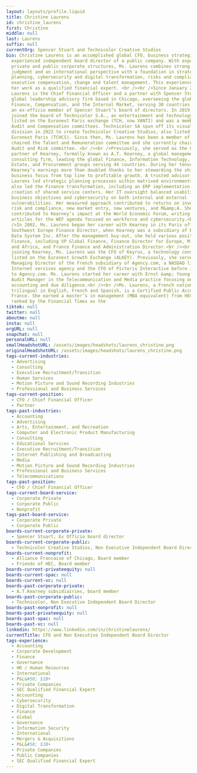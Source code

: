 ```yaml
---
layout: layouts/profile.liquid
title: Christine Laurens
id: christine_laurens
first: Christine
middle: null
last: Laurens
suffix: null
currentOrg: Spencer Stuart and Technicolor Creative Studios
bio: Christine Laurens is an accomplished global CFO, business strategist and
  experienced independent board director of a public company. With expertise in
  private and public corporate structures, Ms. Laurens combines strong business
  judgment and an international perspective with a foundation in strategic
  planning, cybersecurity and digital transformation, risks and compliance,
  executive compensation, change and talent management. This experience supports
  her work as a qualified financial expert. <br /><br />Since January 2022, Ms.
  Laurens is the Chief Financial Officer and a partner with Spencer Stuart, a
  global leadership advisory firm based in Chicago, overseeing the global
  Finance, Compensation, and the Internal Market, serving 30 countries. She is
  an ex-officio member of Spencer Stuart’s board of directors. In 2019, she
  joined the board of Technicolor S.A., an entertainment and technology company
  listed on the Euronext Paris exchange (TCH, now VANTI) and was a member of the
  Audit and Compensation committees. Technicolor SA spun off its visual effects
  division in 2022 to create Technicolor Creative Studios, also listed on
  Euronext Paris (TCHCS). Since then, Ms. Laurens has been a member of and
  chaired the Talent and Remuneration committee and she currently chairs the
  Audit and Risk committee. <br /><br />Previously, she served as the CFO and
  partner of Kearney, formally known as A.T. Kearney, a global management
  consulting firm, leading the global Finance, Information Technology, Real
  Estate, and Procurement groups serving 44 countries. During her tenure as CFO,
  Kearney’s earnings more than doubled thanks to her stewarding the shift in the
  business focus from top line to profitable growth. A trusted advisor, Ms.
  Laurens led strategic planning processes within matrixed environments. She
  also led the Finance transformation, including an ERP implementation and the
  creation of shared service centers. Her IT oversight balanced usability,
  business objectives and cybersecurity on both internal and external
  vulnerabilities. Her measured approach contributed to returns on investment,
  risk and compliance, new market entry, new ventures, and M&amp;A. She
  contributed to Kearney’s impact at the World Economic Forum, writing two
  articles for the WEF agenda focused on workforce and cybersecurity.<br /><br
  />In 2002, Ms. Laurens began her career with Kearney in its Paris office as
  Southwest Europe Finance Director, when Kearney was a subsidiary of Electronic
  Data System Inc. After the management buy-out, she held various positions in
  Finance, including VP Global Finance, Finance Director for Europe, Middle East
  and Africa, and France Finance and Administration Director.<br /><br />Before
  joining Kearney, Ms. Laurens was the CFO of Keyrus, a technology consultancy
  listed on the Euronext Growth Exchange (ALKEY). Previously, she served as
  Managing Director of the French subsidiary of Agency.com, a NASDAQ listed
  Internet services agency and the CFO of Pictoris Interactive before its sale
  to Agency.com. Ms. Laurens started her career with Ernst &amp; Young as an
  Audit Manager in the Telecommunication and Media practice focusing on public
  accounting and due diligence.<br /><br />Ms. Laurens, a French national who is
  trilingual in English, French and Spanish, is a Certified Public Accountant in
  France. She earned a master’s in management (MBA equivalent) from HEC Paris,
  ranked by the Financial Times as the
tiktok: null
twitter: null
aboutme: null
insta: null
orgURL: null
snapchat: null
personalURL: null
smallHeadshotURL: /assets/images/headshots/laurens_christine.png
originalHeadshotURL: /assets/images/headshots/laurens_christine.png
tags-current-industries:
  - Advertising
  - Consulting
  - Executive Recruitment/Transition
  - Human Services
  - Motion Picture and Sound Recording Industries
  - Professional and Business Services
tags-current-position:
  - CFO / Chief Financial Officer
  - Partner
tags-past-industries:
  - Accounting
  - Advertising
  - Arts, Entertainment, and Recreation
  - Computer and Electronic Product Manufacturing
  - Consulting
  - Educational Services
  - Executive Recruitment/Transition
  - Internet Publishing and Broadcasting
  - Media
  - Motion Picture and Sound Recording Industries
  - Professional and Business Services
  - Telecommunications
tags-past-position:
  - CFO / Chief Financial Officer
tags-current-board-service:
  - Corporate Private
  - Corporate Public
  - Nonprofit
tags-past-board-service:
  - Corporate Private
  - Corporate Public
boards-current-corporate-private:
  - Spencer Stuart, Ex Officio board director
boards-current-corporate-public:
  - Technicolor Creative Studios, Non Executive Independent Board Director
boards-current-nonprofit:
  - Alliance Francaise of Chicago, Board member
  - Friends of HEC, Board member
boards-current-privateequity: null
boards-current-spac: null
boards-current-vc: null
boards-past-corporate-private:
  - A.T.Kearney subsidiairies, board member
boards-past-corporate-public:
  - Technicolor, Non Executive Independent Board Director
boards-past-nonprofit: null
boards-past-privateequity: null
boards-past-spac: null
boards-past-vc: null
linkedin: https://www.linkedin.com/in/christinelaurens/
currentTitle: CFO and Non Executive Independent Board Director
tags-experience:
  - Accounting
  - Corporate Development
  - Finance
  - Governance
  - HR / Human Resources
  - International
  - P&L&#58; $1B+
  - Private Companies
  - SEC Qualified Financial Expert
  - Accounting
  - Cybersecurity
  - Digital Transformation
  - Finance
  - Global
  - Governance
  - Information Security
  - International
  - Mergers & Acquisitions
  - P&L&#58; $1B+
  - Private Companies
  - Public Companies
  - SEC Qualified Financial Expert
---
```

